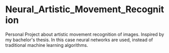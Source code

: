 # Neural_Artistic_Movement_Recognition
Personal Project about artistic movement recognition of images. Inspired by my bachelor's thesis. In this case neural networks are used, instead of traditional machine learning algorithms.
